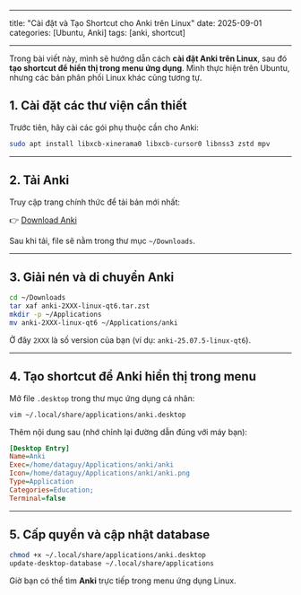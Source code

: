 
---
title: "Cài đặt và Tạo Shortcut cho Anki trên Linux"
date: 2025-09-01
categories: [Ubuntu, Anki]
tags: [anki, shortcut]

---

Trong bài viết này, mình sẽ hướng dẫn cách **cài đặt Anki trên Linux**, sau đó **tạo shortcut để hiển thị trong menu ứng dụng**. Mình thực hiện trên Ubuntu, nhưng các bản phân phối Linux khác cũng tương tự.

## 1. Cài đặt các thư viện cần thiết

Trước tiên, hãy cài các gói phụ thuộc cần cho Anki:

```bash
sudo apt install libxcb-xinerama0 libxcb-cursor0 libnss3 zstd mpv
```

---

## 2. Tải Anki

Truy cập trang chính thức để tải bản mới nhất:

👉 [Download Anki](https://apps.ankiweb.net/)

Sau khi tải, file sẽ nằm trong thư mục `~/Downloads`.

---

## 3. Giải nén và di chuyển Anki

```bash
cd ~/Downloads
tar xaf anki-2XXX-linux-qt6.tar.zst
mkdir -p ~/Applications
mv anki-2XXX-linux-qt6 ~/Applications/anki
```

Ở đây `2XXX` là số version của bạn (ví dụ: `anki-25.07.5-linux-qt6`).

---

## 4. Tạo shortcut để Anki hiển thị trong menu

Mở file `.desktop` trong thư mục ứng dụng cá nhân:

```bash
vim ~/.local/share/applications/anki.desktop
```

Thêm nội dung sau (nhớ chỉnh lại đường dẫn đúng với máy bạn):

```ini
[Desktop Entry]
Name=Anki
Exec=/home/dataguy/Applications/anki/anki
Icon=/home/dataguy/Applications/anki/anki.png
Type=Application
Categories=Education;
Terminal=false
```

---

## 5. Cấp quyền và cập nhật database

```bash
chmod +x ~/.local/share/applications/anki.desktop
update-desktop-database ~/.local/share/applications
```

Giờ bạn có thể tìm **Anki** trực tiếp trong menu ứng dụng Linux.
